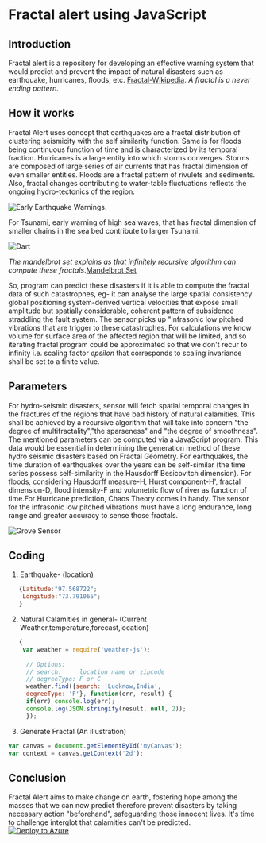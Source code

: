 # Fractal alert using JavaScript

## Introduction
  Fractal alert is a repository for developing an effective warning system that would predict and prevent the impact of natural disasters such as earthquake, hurricanes, floods, etc.
[Fractal-Wikipedia](http://en.m.wikipedia.org>wiki>Fractal).
*A fractal is a never ending pattern.*

## How it works ##
Fractal Alert uses concept that earthquakes are a fractal distribution of clustering seismicity with the self similarity function. Same is for floods being continuous function of time and is characterized by its temporal fraction. Hurricanes is a large entity into which storms converges. Storms are composed of large series of air currents that has fractal dimension of even smaller entities. Floods are a fractal pattern of rivulets and sediments.
Also, fractal changes contributing to water-table fluctuations reflects the ongoing hydro-tectonics of the region.  

![Early Earthquake Warnings](https://prd-wret.s3.us-west-2.amazonaws.com/assets/palladium/production/s3fs-public/styles/atom_page_medium/public/thumbnails/image/fs2014-3083-1-mod.png). 


For Tsunami, early warning of high sea waves, that has fractal dimension of smaller chains in the sea bed contribute to larger Tsunami.   

![Dart](https://nctr.pmel.noaa.gov/Dart/Jpg/dart_mooring0.jpg)

*The mandelbrot set explains as that infinitely recursive algorithm can compute these fractals*.[Mandelbrot Set](https://en.m.wikipedia.org/wiki/Mandelbrot_set)

So, program can predict these disasters if it is able to compute the fractal data of such catastrophes, eg- it can analyse the large spatial consistency global positioning system-derived vertical velocities that expose small amplitude but spatially considerable, coherent pattern of  subsidence straddling the fault system.
The sensor picks up "infrasonic low pitched vibrations that are trigger to these catastrophes.
For calculations we know volume for surface area of the affected region that will be limited, and so iterating fractal program could be approximated so that we don't recur to infinity i.e. scaling factor *epsilon* that corresponds to scaling invariance shall be set to a finite value.

## Parameters
For hydro-seismic disasters, sensor will fetch spatial temporal changes in the fractures of the regions that have bad history of natural calamities. This shall be achieved by a recursive algorithm that will take into concern "the degree of multifractality","the sparseness" and "the degree of smoothness". The mentioned parameters can be computed via a JavaScript program. This data would be essential in determining the generation method of these hydro seismic disasters based on Fractal Geometry.
For earthquakes, the time duration of earthquakes over the years can be self-similar (the time series possess self-similarity in the Hausdorff Besicovitch dimension).
For floods, considering Hausdorff measure-H, Hurst component-H', fractal dimension-D, flood intensity-F and volumetric flow of river as function of time.For Hurricane prediction, Chaos Theory comes in handy. 
The sensor for the infrasonic low pitched vibrations must have a long endurance, long range and greater accuracy to sense those fractals.

![Grove Sensor](https://media-cdn.seeedstudio.com/media/catalog/product/cache/9d0ce51a71ce6a79dfa2a98d65a0f0bd/h/t/httpsstatics3.seeedstudio.comseeedimg2016-10po8b7qd0xnlnchgogziq9g3d.jpg)

## Coding
1. Earthquake- (location)
```javascript
   {Latitude:"97.568722";
    Longitude:"73.791065";
   }
```
2. Natural Calamities in general- 
   (Current Weather,temperature,forecast,location)
```javascript
   {
    var weather = require('weather-js');
 
     // Options:
     // search:     location name or zipcode
     // degreeType: F or C
     weather.find({search: 'Lucknow,India', 
     degreeType: 'F'}, function(err, result) {
     if(err) console.log(err);
     console.log(JSON.stringify(result, null, 2));
     });
```
3. Generate Fractal (An illustration)
```javascript
var canvas = document.getElementById('myCanvas');
var context = canvas.getContext('2d');
```

## Conclusion
Fractal Alert aims to make change on earth, fostering hope among the masses that we can now predict therefore prevent  disasters by taking necessary action "beforehand", safeguarding those innocent lives. It's time to challenge interglot that calamities can't be predicted.  
[![Deploy to Azure](http://azuredeploy.net/deploybutton.png)](https://azuredeploy.net/)
